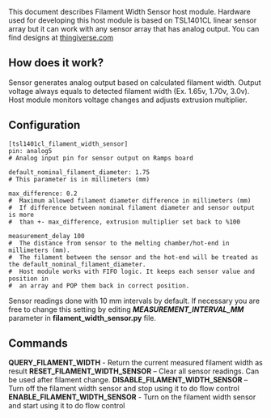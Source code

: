 This document describes Filament Width Sensor host module. Hardware used for
developing this host module is based on TSL1401CL linear sensor array but it can
work with any sensor array that has analog output. You can find designs at
[thingiverse.com](https://www.thingiverse.com/search?q=filament%20width%20sensor)

## How does it work?

Sensor generates analog output based on calculated filament width. Output
voltage always equals to detected filament width (Ex. 1.65v, 1.70v, 3.0v). Host
module monitors voltage changes and adjusts extrusion multiplier.

## Configuration

```
[tsl1401cl_filament_width_sensor]
pin: analog5
# Analog input pin for sensor output on Ramps board

default_nominal_filament_diameter: 1.75
# This parameter is in millimeters (mm)

max_difference: 0.2
#  Maximum allowed filament diameter difference in millimeters (mm)
#  If difference between nominal filament diameter and sensor output is more
#  than +- max_difference, extrusion multiplier set back to %100

measurement_delay 100
#  The distance from sensor to the melting chamber/hot-end in millimeters (mm).
#  The filament between the sensor and the hot-end will be treated as the default_nominal_filament_diameter.
#  Host module works with FIFO logic. It keeps each sensor value and position in
#  an array and POP them back in correct position.
```

Sensor readings done with 10 mm intervals by default. If necessary you are free
to change this setting by editing ***MEASUREMENT_INTERVAL_MM*** parameter in
**filament_width_sensor.py** file.

## Commands

**QUERY_FILAMENT_WIDTH** - Return the current measured filament width as result
**RESET_FILAMENT_WIDTH_SENSOR** – Clear all sensor readings. Can be used after
filament change. **DISABLE_FILAMENT_WIDTH_SENSOR** – Turn off the filament width
sensor and stop using it to do flow control **ENABLE_FILAMENT_WIDTH_SENSOR** -
Turn on the filament width sensor and start using it to do flow control
